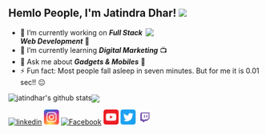 <h2> Hemlo People, I'm Jatindra Dhar! <img src="https://media.giphy.com/media/mGcNjsfWAjY5AEZNw6/giphy.gif" width="50"></h2>
<img align='right' src="https://media0.giphy.com/media/STwp4Yul3gbTzcOYs0/giphy.gif?cid=ecf05e4732b6173e9d8c211497f58cfb38c00f7906a1fa6a&rid=giphy.gif" width="230">



- 🔭 I’m currently working on  ***Full Stack Web Development*** :satellite:
- 🌱 I’m currently learning ***Digital Marketing*** :tv:
- 💬 Ask me about ***Gadgets & Mobiles*** :iphone:
- ⚡ Fun fact: Most people fall asleep in seven minutes. But for me it is 0.01 sec!! :neutral_face:  

![jatindhar's github stats](https://github-readme-stats.vercel.app/api?username=jatindhar&count_private=true&show_icons=true&theme=merko)<a href="https://github.com/jatindhar"><img align="center" src="https://github-readme-stats.vercel.app/api/top-langs/?username=jatindhar&layout=compact&theme=radical"/></a>

<a href="https://www.linkedin.com/in/jatin-dhar-362b2319b/"><img alt="linkedin" title="linkedin" height="30" width="30" src="https://github.com/peterthehan/peterthehan/blob/master/assets/linkedin.svg"></a>
<a href="https://www.instagram.com/jatin.dhar/"><img alt="Instagram" title="Instagram" height="30" width="30" src="https://github.com/edent/SuperTinyIcons/blob/master/images/svg/instagram.svg"></a>
<a href="https://www.facebook.com/profile.php?id=100004570387597"><img alt="Facebook" title="Facebook" height="30" width="30" src="https://github.com/smamran/fb-icons/blob/master/icons/facebook_back.png"></a>
<a href="https://youtu.be/MvWZOaHhaj0"><img alt="Youtube" title="Must Watch!!" height="30" width="30" src="https://github.com/edent/SuperTinyIcons/blob/master/images/svg/youtube.svg"></a>
<a href="https://twitter.com/retrojatin"><img alt="Twitter" title="Twitter" height="30" width="30" src="https://github.com/edent/SuperTinyIcons/blob/master/images/svg/twitter.svg"></a>
<a href="https://9gag.com/404"><img alt="Twitch" title="LMAO" height="30" width="30" src="https://github.com/edent/SuperTinyIcons/blob/master/images/svg/twitch.svg"></a>
